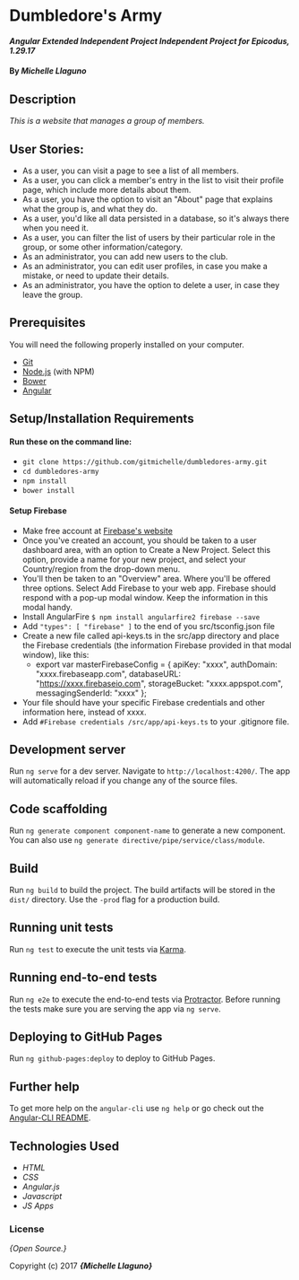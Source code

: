 # Dumbledore's Army

#### _Angular Extended Independent Project Independent Project for Epicodus, 1.29.17_

#### By _**Michelle Llaguno**_

## Description

_This is a website that manages a group of members._

## User Stories:
* As a user, you can visit a page to see a list of all members.
* As a user, you can click a member's entry in the list to visit their profile page, which include more details about them.
* As a user, you have the option to visit an "About" page that explains what the group is, and what they do.
* As a user, you'd like all data persisted in a database, so it's always there when you need it.
* As a user, you can filter the list of users by their particular role in the group, or some other information/category.
* As an administrator, you can add new users to the club.
* As an administrator, you can edit user profiles, in case you make a mistake, or need to update their details.
* As an administrator, you have the option to delete a user, in case they leave the group.

## Prerequisites

You will need the following properly installed on your computer.

* [Git](https://git-scm.com/)
* [Node.js](https://nodejs.org/) (with NPM)
* [Bower](https://bower.io/)
* [Angular](https://angular.io/)

## Setup/Installation Requirements

#### Run these on the command line:
* `git clone https://github.com/gitmichelle/dumbledores-army.git`
* `cd dumbledores-army`
* `npm install`
* `bower install`

#### Setup Firebase
* Make free account at [Firebase's website](http://firebase.google.com/)
* Once you've created an account, you should be taken to a user dashboard area, with an option to Create a New Project. Select this option, provide a name for your new project, and select your Country/region from the drop-down menu.
* You'll then be taken to an "Overview" area. Where you'll be offered three options. Select Add Firebase to your web app. Firebase should respond with a pop-up modal window. Keep the information in this modal handy.
* Install AngularFire `$ npm install angularfire2 firebase --save`
* Add `"types": [ "firebase" ]` to the end of you src/tsconfig.json file
* Create a new file called api-keys.ts in the src/app directory and place the Firebase credentials (the information Firebase provided in that modal window), like this:
  * export var masterFirebaseConfig = {
    apiKey: "xxxx",
    authDomain: "xxxx.firebaseapp.com",
    databaseURL: "https://xxxx.firebaseio.com",
    storageBucket: "xxxx.appspot.com",
    messagingSenderId: "xxxx"
  };
* Your file should have your specific Firebase credentials and other information here, instead of xxxx.
* Add `#Firebase credentials
/src/app/api-keys.ts` to your .gitignore file.


## Development server
Run `ng serve` for a dev server. Navigate to `http://localhost:4200/`. The app will automatically reload if you change any of the source files.

## Code scaffolding

Run `ng generate component component-name` to generate a new component. You can also use `ng generate directive/pipe/service/class/module`.

## Build

Run `ng build` to build the project. The build artifacts will be stored in the `dist/` directory. Use the `-prod` flag for a production build.

## Running unit tests

Run `ng test` to execute the unit tests via [Karma](https://karma-runner.github.io).

## Running end-to-end tests

Run `ng e2e` to execute the end-to-end tests via [Protractor](http://www.protractortest.org/).
Before running the tests make sure you are serving the app via `ng serve`.

## Deploying to GitHub Pages

Run `ng github-pages:deploy` to deploy to GitHub Pages.

## Further help

To get more help on the `angular-cli` use `ng help` or go check out the [Angular-CLI README](https://github.com/angular/angular-cli/blob/master/README.md).

## Technologies Used

* _HTML_
* _CSS_
* _Angular.js_
* _Javascript_
* _JS Apps_

### License

*{Open Source.}*

Copyright (c) 2017 **_{Michelle Llaguno}_**

